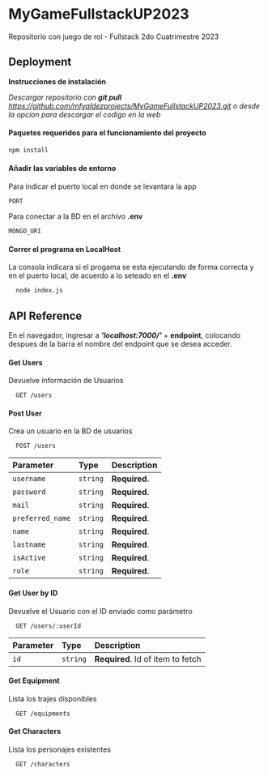 
# MyGameFullstackUP2023

Repositorio con juego de rol - Fullstack 2do Cuatrimestre 2023


## Deployment

__Instrucciones de instalación__

_Descargar repositorio con __git pull__ https://github.com/mfvaldezprojects/MyGameFullstackUP2023.git o desde la opcion para descargar el codigo en la web_


#### Paquetes requeridos para el funcionamiento del proyecto

```bash
npm install
```

#### Añadir las variables de entorno

Para indicar el puerto local en donde se levantara la app 

`PORT`



Para conectar a la BD en el archivo __.env__

`MONGO_URI`



#### Correr el programa en LocalHost

La consola indicara si el progama se esta ejecutando de forma correcta y en el puerto local, de acuerdo a lo seteado en el __.env__

```bash
  node index.js
```








## API Reference

En el navegador, ingresar a ___'localhost:7000/'___ + __endpoint__, colocando despues de la barra el nombre del endpoint que se desea acceder.

#### Get Users

Devuelve información de Usuarios

```http
  GET /users
```



#### Post User

Crea un usuario en la BD de usuarios

```http
  POST /users
```

| Parameter | Type     | Description                       |
| :-------- | :------- | :------------------- |
| `username`| `string` | **Required**.  |
| `password`| `string` | **Required**.  |
| `mail`    | `string` | **Required**.  |
| `preferred_name`| `string` | **Required**. |
| `name`    | `string` | **Required**.  |
| `lastname`| `string` | **Required**.  |
| `isActive`| `string` | **Required**.  |
| `role`    | `string` | **Required**.  |



#### Get User by ID

Devuelve el Usuario con el ID enviado como parámetro

```http
  GET /users/:userId
```
| Parameter | Type     | Description                       |
| :-------- | :------- | :-------------------------------- |
| `id`      | `string` | **Required**. Id of item to fetch |



#### Get Equipment

Lista los trajes disponibles

```http
  GET /equipments
```

#### Get Characters

Lista los personajes existentes

```http
  GET /characters
```
